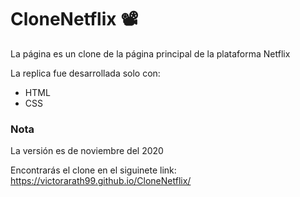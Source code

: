 # CloneNetflix :film_projector:

La página es un clone de la página principal de la plataforma Netflix

La replica fue desarrollada solo con:
* HTML
* CSS

### Nota

La versión es de noviembre del 2020

Encontrarás el clone en el siguinete link: https://victorarath99.github.io/CloneNetflix/
